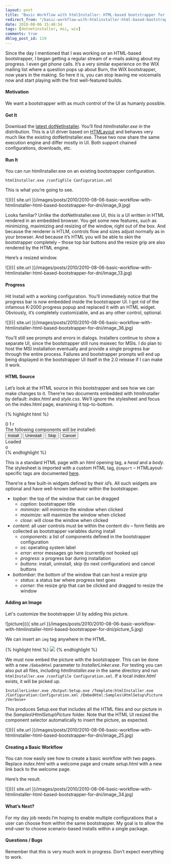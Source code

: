 ```yaml
---
layout: post
title: "Basic Workflow with htmlInstaller: HTML-based bootstrapper for DNI"
redirect_from: "/basic-workflow-with-htmlinstaller-html-based-bootstrapper-for-dni/"
date: 2010-08-06 15:48:54
tags: [dotnetinstaller, msi, wix]
comments: true
dblog_post_id: 119
---
```


Since the day I mentioned that I was working on an HTML-based bootstrapper, I began getting a regular stream of e-mails asking about my progress. I even get phone calls. It’s a very similar experience on the WIX mailing list where a question pops up about Burn, the WIX bootstrapper, now years in the making. So here it is, you can stop leaving me voicemails now and start playing with the first well-featured builds.

#### Motivation

We want a bootstrapper with as much control of the UI as humanly possible.

#### Get It

Download the [latest dotNetInstaller](https://github.com/dblock/dotnetinstaller). You’ll find _htmlInstaller.exe_ in the distribution. This is a UI driver based on [HTMLayout](http://www.terrainformatica.com/) and behaves very much like the existing dotNetInstaller.exe. These two now share the same execution engine and differ mostly in UI. Both support chained configurations, downloads, etc.

#### Run It

You can run htmlInstaller.exe on an existing bootstrapper configuration.

```
htmlInstaller.exe /configFile Configuration.xml
```

This is what you’re going to see.

![]({{ site.url }}/images/posts/2010/2010-08-06-basic-workflow-with-htmlinstaller-html-based-bootstrapper-for-dni/image_9.jpg)

Looks familiar? Unlike the dotNetInstaller.exe UI, this is a UI written in HTML rendered in an embedded browser. You get some new features, such as minimizing, maximizing and resizing of the window, right out of the box. And because the renderer is HTLM, controls flow and sizes adjust normally as in your browser. And because it’s HTML you will be able to skin the bootstrapper completely – those top bar buttons and the resize grip are also rendered by the HTML engine.

Here’s a resized window.

![]({{ site.url }}/images/posts/2010/2010-08-06-basic-workflow-with-htmlinstaller-html-based-bootstrapper-for-dni/image_13.jpg)

#### Progress

Hit Install with a working configuration. You’ll immediately notice that the progress bar is now embedded inside the bootstrapper UI. I got rid of the infamous K-2000 progress popup and replaced it with an HTML widget. Obviously, it’s completely customizable, and as any other control, optional.

![]({{ site.url }}/images/posts/2010/2010-08-06-basic-workflow-with-htmlinstaller-html-based-bootstrapper-for-dni/image_36.jpg)

You’ll still see prompts and errors in dialogs. Installers continue to show a separate UI, since the bootstrapper still runs msiexec for MSIs. I do plan to host the MSI installation eventually and provide a single progress bar through the entire process. Failures and bootstrapper prompts will end up being displayed in the bootstrapper UI itself in the 2.0 release if I can make it work.

#### HTML Source

Let’s look at the HTML source in this bootstrapper and see how we can make changes to it. There’re two documents embedded with htmlInstaller by default: _index.html_ and _style.css_. We’ll ignore the stylesheet and focus on the index.html page, examining it top-to-bottom.

{% highlight html %}
<html>
<head>
  <style type="text/css">
   @import url(style.css) screen;
  </style>
</head>
<body>
  <div id="topbar">
   <div id="caption"></div>
   <widget id="minimize" type="button">0</widget>
   <widget id="maximize" type="button">1</widget>
   <widget id="close" type="button">r</widget>
  </div>
  <div id="content">
   <div id="dialog_message">
    The following components will be installed:
   </div>
   <div id="components" />
   <div id="os" />
   <div id="error" />
   <widget type="progress" id="progress" />
   <div id="buttons">
    <input id="button_install" type="button" value="Install" />
    <input id="button_uninstall" type="button" value="Uninstall" />
    <input id="button_skip" type="button" value="Skip" />
    <input id="button_cancel" type="button" value="Cancel" />
   </div>
  </div>
  <div id="bottombar">
   <div id="status">Loaded</div>
   <div id="corner">o</div>
  </div>
</body>
</html>
{% endhighlight %}

This is a standard HTML page with an _html_ opening tag, a _head_ and a _body_. The stylesheet is imported with a custom HTML tag, `@import` – HTMLayout-specific tags are documented [here](https://web.archive.org/web/20120802053514/http://www.terrainformatica.com/htmlayout/tags.whtm).

There’re a few built-in widgets defined by their _id_’s. All such widgets are optional and have well-known behavior within the bootstrapper.

- _topbar_: the top of the window that can be dragged
  - _caption_: bootstrapper title
  - _minimize_: will minimize the window when clicked
  - _maximize_: will maximize the window when clicked
  - _close_: will close the window when clicked
- _content_: all user controls must be within the content div – form fields are collected as bootstrapper variables during install
  - _components_: a list of components defined in the bootstrapper configuration
  - _os_: operating system label
  - _error_: error messages go here (currently not hooked up)
  - _progress_: a progress bar during installation
  - _buttons_: install, uninstall, skip (to next configuration) and cancel buttons
- _bottombar_: the bottom of the window that can host a resize grip
  - _status_: a status bar where progress text goes
  - _corner_: the resize grip that can be clicked and dragged to resize the window

#### Adding an Image

Let's customize the bootstrapper UI by adding this picture.

![picture]({{ site.url }}/images/posts/2010/2010-08-06-basic-workflow-with-htmlinstaller-html-based-bootstrapper-for-dni/picture_5.jpg)

We can insert an `img` tag anywhere in the HTML.

{% highlight html %}
<img src="picture.jpg" />
{% endhighlight %}

We must now embed the picture with the bootstrapper. This can be done with a new `/EmbedHtml` parameter to _InstallerLinker.exe_. For testing you can also put all files, including _htmlInstaller.exe_ in the same directory and run `htmlInstaller.exe /configFile Configuration.xml`. If a local _index.html_ exists, it will be picked up.

```
InstallerLinker.exe /Output:Setup.exe /Template:htmlInstaller.exe /Configuration:Configuration.xml /EmbedHtml:Samples\HtmlSetup\Picture /Verbose+
```

This produces Setup.exe that includes all the HTML files and our picture in the _Samples\HtmlSetup\Picture_ folder. Note that the HTML UI resized the component selector automatically to insert the picture, as expected.

![]({{ site.url }}/images/posts/2010/2010-08-06-basic-workflow-with-htmlinstaller-html-based-bootstrapper-for-dni/image_25.jpg)

#### Creating a Basic Workflow

You can now easily see how to create a basic workflow with two pages. Replace _index.html_ with a welcome page and create _setup.html_ with a new link back to the welcome page.

Here’s the result.

![]({{ site.url }}/images/posts/2010/2010-08-06-basic-workflow-with-htmlinstaller-html-based-bootstrapper-for-dni/image_34.jpg)

#### What’s Next?

For my day job needs I’m hoping to enable multiple configurations that a user can choose from within the same bootstrapper. My goal is to allow the end-user to choose scenario-based installs within a single package.

#### Questions / Bugs

Remember that this is very much work in progress. Don’t expect everything to work.

